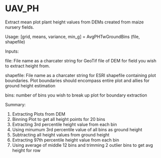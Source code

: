 # UAV_PH
Extract mean plot plant height values from DEMs created from maize nursery fields.

Usage:
[grid, means, variance, min_g] = AvgPHTwGroundBins (file, shapefile)

Inputs: 

 file: File name as a charcater string for GeoTif file of DEM for field you wish to extract height from.
     
 shapefile: File name as a charcater string for ESRI shapefile containing plot boundaries. Plot boundaries should encompass entire plot and allies for ground height estimation
     
 bins: number of bins you wish to break up plot for boundary extraction

Summary:
 1. Extracting Plots from DEM
 2. Binning Plot to get all height points for 20 bins
 3. Extracting 3rd percentile height value from each bin
 4. Using minumum 3rd percentile value of all bins as ground height
 5. Subtracting all height values from ground height
 6. Extracting 97th percentile height value from each bin
 7. Using average of middle 12 bins and trimming 2 outlier bins to get avg height for row
